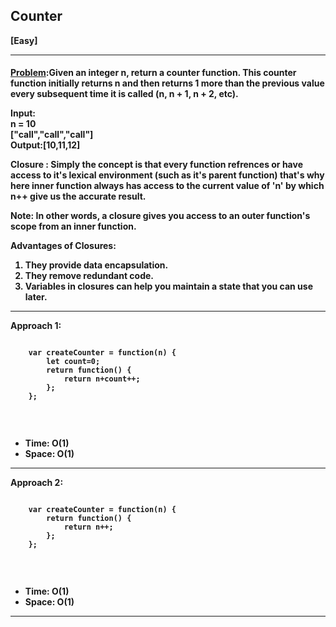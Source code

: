 ## Counter
<b>[Easy]</b>
<br/>

<hr/>

<h4><a href="https://leetcode.com/problems/counter/?utm_campaign=PostD2&utm_medium=Post&utm_source=Post&gio_link_id=xogkVqBo">Problem</a>:Given an integer n, return a counter function. This counter function initially returns n and then returns 1 more than the previous value every subsequent time it is called (n, n + 1, n + 2, etc). <br>

<b>Input:</b> <br>
n = 10 <br>
["call","call","call"]<br>
<b>Output:</b>[10,11,12]<br>

<b>Closure :</b> Simply the concept is that every function refrences or have access to it's lexical environment (such as it's parent function) that's why here inner function always has access to the current value of 'n' by which n++ give us the accurate result.<br>

<b>Note: In other words, a closure gives you access to an outer function's scope from an inner function.</b> <br>


<b>Advantages of Closures: </b>
1. They provide data encapsulation. <br>
2. They remove redundant code. <br>
3. Variables in closures can help you maintain a state that you can use later. <br>

<hr>
<b>Approach 1:</b> 
<br/>

```

    var createCounter = function(n) {
        let count=0;
        return function() {
            return n+count++;
        };
    };


```

<br/>
<ul>
<li>Time: O(1) </li>
<li>Space: O(1) </li>
</ul>
<hr>
<b>Approach 2:</b> 
<br/>

```

    var createCounter = function(n) {
        return function() {
            return n++;
        };
    };


```

<br/>
<ul>
<li>Time: O(1) </li>
<li>Space: O(1) </li>
</ul>
<hr>
